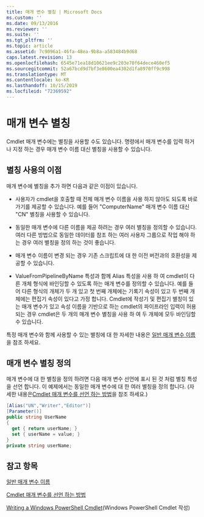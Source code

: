 ```yaml
---
title: 매개 변수 별칭 | Microsoft Docs
ms.custom: ''
ms.date: 09/13/2016
ms.reviewer: ''
ms.suite: ''
ms.tgt_pltfrm: ''
ms.topic: article
ms.assetid: 7c9096a1-46fa-48ea-9b8a-a583484b9d68
caps.latest.revision: 13
ms.openlocfilehash: 6545e71ea18d10621ee9c203e70f64dece460ef5
ms.sourcegitcommit: 52a67bcd9d7bf3e8600ea4302d1fa8970ff9c998
ms.translationtype: MT
ms.contentlocale: ko-KR
ms.lasthandoff: 10/15/2019
ms.locfileid: "72369592"
---
```

# <a name="parameter-aliases"></a>매개 변수 별칭

Cmdlet 매개 변수에는 별칭을 사용할 수도 있습니다. 명령에서 매개 변수를 입력 하거나 지정 하는 경우 매개 변수 이름 대신 별칭을 사용할 수 있습니다.

## <a name="benefits-of-using-aliases"></a>별칭 사용의 이점

매개 변수에 별칭을 추가 하면 다음과 같은 이점이 있습니다.

- 사용자가 cmdlet을 호출할 때 전체 매개 변수 이름을 사용 하지 않아도 되도록 바로 가기를 제공할 수 있습니다. 예를 들어 "ComputerName" 매개 변수 이름 대신 "CN" 별칭을 사용할 수 있습니다.

- 동일한 매개 변수에 다른 이름을 제공 하려는 경우 여러 별칭을 정의할 수 있습니다. 여러 다른 방법으로 동일한 데이터를 참조 하는 여러 사용자 그룹으로 작업 해야 하는 경우 여러 별칭을 정의 하는 것이 좋습니다.

- 매개 변수 이름이 변경 되는 경우 기존 스크립트에 대 한 이전 버전과의 호환성을 제공할 수 있습니다.

- ValueFromPipelineByName 특성과 함께 Alias 특성을 사용 하 여 cmdlet이 다른 개체 형식에 바인딩할 수 있도록 하는 매개 변수를 정의할 수 있습니다. 예를 들어 다른 형식의 개체가 두 개 있고 첫 번째 개체에는 기록기 속성이 있고 두 번째 개체에는 편집기 속성이 있다고 가정 합니다. Cmdlet에 작성기 및 편집기 별칭이 있는 매개 변수가 있고 속성 이름을 기반으로 하는 cmdlet의 파이프라인 입력이 허용 되는 경우 cmdlet은 두 개의 매개 변수 별칭을 사용 하 여 두 개체에 모두 바인딩할 수 있습니다.

특정 매개 변수와 함께 사용할 수 있는 별칭에 대 한 자세한 내용은 [일반 매개 변수 이름](./common-parameter-names.md)을 참조 하세요.

## <a name="defining-parameter-aliases"></a>매개 변수 별칭 정의

매개 변수에 대 한 별칭을 정의 하려면 다음 매개 변수 선언에 표시 된 것 처럼 별칭 특성을 선언 합니다. 이 예제에서는 동일한 매개 변수에 대 한 여러 별칭을 정의 합니다. (자세한 내용은[Cmdlet 매개 변수를 선언 하는 방법](./how-to-declare-cmdlet-parameters.md)을 참조 하세요.)

```csharp
[Alias("UN","Writer","Editor")]
[Parameter()]
public string UserName
{
  get { return userName; }
  set { userName = value; }
}
private string userName;
```

## <a name="see-also"></a>참고 항목

[일반 매개 변수 이름](./common-parameter-names.md)

[Cmdlet 매개 변수를 선언 하는 방법](./how-to-declare-cmdlet-parameters.md)

[Writing a Windows PowerShell Cmdlet](./writing-a-windows-powershell-cmdlet.md)(Windows PowerShell Cmdlet 작성)
